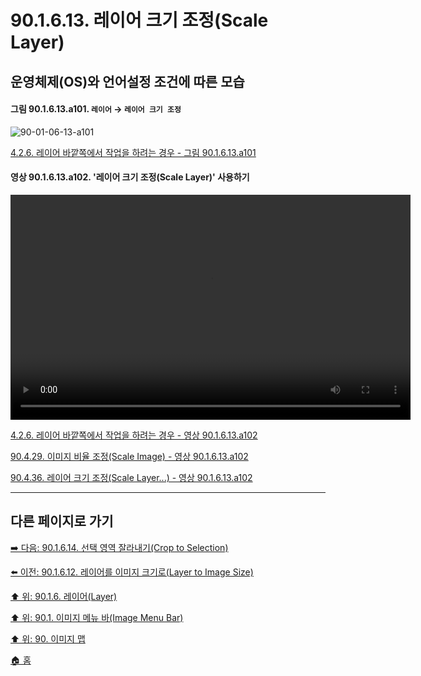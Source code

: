 # 90.1.6.13. 레이어 크기 조정(Scale Layer)
## 운영체제(OS)와 언어설정 조건에 따른 모습

<a id="90-01-06-13-a101"></a>

#### 그림 90.1.6.13.a101. `레이어` → `레이어 크기 조정`
![90-01-06-13-a101](https://github.com/wonder13662/gimp/assets/15767104/7a1b1caf-66a5-4806-b202-5dcffa19a8e8)

[4.2.6. 레이어 바깥쪽에서 작업을 하려는 경우 - 그림 90.1.6.13.a101](./04-02-06-you-are-trying-to-act-outside-the-layer.md#90-01-06-13-a101)

<a id="90-01-06-13-a102"></a>

#### 영상 90.1.6.13.a102. '레이어 크기 조정(Scale Layer)' 사용하기
<video controls="controls" width="640" height="360" environment="MacOS:Sonoma 14.2.1 GIMP 2.10.36" src="https://github.com/wonder13662/gimp/assets/15767104/8fe93a42-c805-4b1a-8b15-2d1765da17f4"></video>

[4.2.6. 레이어 바깥쪽에서 작업을 하려는 경우 - 영상 90.1.6.13.a102](./04-02-06-you-are-trying-to-act-outside-the-layer.md#90-01-06-13-a102)

[90.4.29. 이미지 비율 조정(Scale Image) - 영상 90.1.6.13.a102](./90-04-29-scale_image.md#90-01-06-13-a102)

[90.4.36. 레이어 크기 조정(Scale Layer...) - 영상 90.1.6.13.a102](./90-04-36-scale_layer.md#90-01-06-13-a102)

***

## 다른 페이지로 가기

[➡️ 다음: 90.1.6.14. 선택 영역 잘라내기(Crop to Selection)](./90-01-06-14-crop_to_selection.md)

[⬅️ 이전: 90.1.6.12. 레이어를 이미지 크기로(Layer to Image Size)](./90-01-06-12-layer_to_image_size.md)

[⬆️ 위: 90.1.6. 레이어(Layer)](./90-01-06-00-layer.md)

[⬆️ 위: 90.1. 이미지 메뉴 바(Image Menu Bar)](./90-01-00-image-menu-bar.md)

[⬆️ 위: 90. 이미지 맵](./90-00-image-map.md)

[🏠 홈](./00-home.md)
